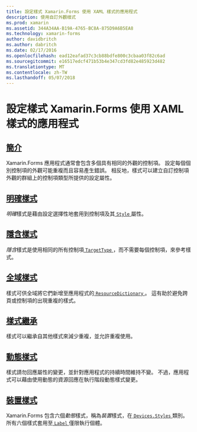 ```yaml
---
title: 設定樣式 Xamarin.Forms 使用 XAML 樣式的應用程式
description: 使用自訂外觀樣式
ms.prod: xamarin
ms.assetid: 344A34AA-B19A-4765-BC8A-875D9A6B5EA8
ms.technology: xamarin-forms
author: davidbritch
ms.author: dabritch
ms.date: 02/17/2016
ms.openlocfilehash: ead12eafad37c3cb88bdfe800c3cbaa03f82c6ad
ms.sourcegitcommit: e16517edcf471b53b4e347cd3fd82e485923d482
ms.translationtype: MT
ms.contentlocale: zh-TW
ms.lasthandoff: 05/07/2018
---
```

# <a name="styling-xamarinforms-apps-using-xaml-styles"></a>設定樣式 Xamarin.Forms 使用 XAML 樣式的應用程式

## <a name="introductionintroductionmd"></a>[簡介](introduction.md)

Xamarin.Forms 應用程式通常會包含多個具有相同的外觀的控制項。 設定每個個別控制項的外觀可能重複而且容易產生錯誤。 相反地，樣式可以建立自訂控制項外觀的群組上的控制項類型所提供的設定屬性。

## <a name="explicit-stylesexplicitmd"></a>[明確樣式](explicit.md)

*明確*樣式是藉由設定選擇性地套用到控制項及其[ `Style` ](https://developer.xamarin.com/api/property/Xamarin.Forms.VisualElement.Style/)屬性。

## <a name="implicit-stylesimplicitmd"></a>[隱含樣式](implicit.md)

*隱含*樣式是使用相同的所有控制項[ `TargetType` ](https://developer.xamarin.com/api/property/Xamarin.Forms.Style.TargetType/)，而不需要每個控制項，來參考樣式。

## <a name="global-stylesapplicationmd"></a>[全域樣式](application.md)

樣式可供全域將它們新增至應用程式的[ `ResourceDictionary` ](https://developer.xamarin.com/api/type/Xamarin.Forms.ResourceDictionary/)。 這有助於避免跨頁或控制項的出現重複的樣式。

## <a name="style-inheritanceinheritancemd"></a>[樣式繼承](inheritance.md)

樣式可以繼承自其他樣式來減少重複，並允許重複使用。

## <a name="dynamic-stylesdynamicmd"></a>[動態樣式](dynamic.md)

樣式請勿回應屬性的變更，並針對應用程式的持續時間維持不變。 不過，應用程式可以藉由使用動態的資源回應在執行階段動態樣式變更。

## <a name="device-stylesdevicemd"></a>[裝置樣式](device.md)

Xamarin.Forms 包含六個*動態*樣式，稱為*裝置*樣式，在[ `Devices.Styles` ](https://developer.xamarin.com/api/type/Xamarin.Forms.Device+Styles/)類別。 所有六個樣式套用至[ `Label` ](https://developer.xamarin.com/api/type/Xamarin.Forms.Label/)僅限執行個體。
